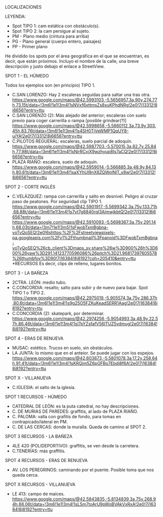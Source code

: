 LOCALIZACIONES

LEYENDA:
- Spot TIPO 1: cam estática con obstáculo(s).
- Spot TIPO 2: la cam persigue al sujeto.
- PM - Plano medio (cintura para arriba)
- PG - Plano general (cuerpo entero, paisajes)
- PP - Primer plano
  
He dividido los spots por el área geográfica en el que se encuentran, es decir, que están próximos.
Incluyo el nombre de la calle, una breve descripción y justo debajo el enlace a StreetView.

SPOT 1 - EL HÚMEDO

Todos los ejemplos son (en principio) TIPO 1.
- C.SAN LORENZO: Hay 2 escaleras seguidas para saltar una tras otra.
https://www.google.com/maps/@42.5993103,-5.5656957,3a,90y,274.77h,73.15t/data=!3m6!1e1!3m4!1sNVxf6xttmsZs8xuKPhdNRg!2e0!7i13312!8i6656?entry=ttu
- C.SAN LORENZO (2): Más alejado del anterior; escaleras con suelo previo para coger carrerilla o rampa [posible grindear(?)]
https://www.google.com/maps/@42.5998658,-5.5660112,3a,73.9y,303.45h,83.76t/data=!3m6!1e1!3m4!1s4SH0TjVeWMP1QqUY8-uiYA!2e0!7i13312!8i6656?entry=ttu
- C.PILOTOS REGUERAL: escaleras, suelo parcial de adoquín. 
https://www.google.com/maps/@42.5987703,-5.570015,3a,82.7y,25.84h,77.98t/data=!3m6!1e1!3m4!1sNirRCxjX9wzhyup8Is7aCQ!2e0!7i13312!8i6656?entry=ttu
- PLAZA RIAÑO: escalera, suelo de adoquín.
https://www.google.com/maps/@42.5959014,-5.566885,3a,48.9y,84.13h,80.61t/data=!3m6!1e1!3m4!1saXYhUl9nX8ZQWolNlT_y8w!2e0!7i13312!8i6656?entry=ttu

SPOT 2 - CORTE INGLÉS

- C.VELÁZQUEZ: rampa con carrerilla y salto en desnivel. Peligro al cruzar paso de peatones. Por seguridad clip TIPO 1.
https://www.google.com/maps/@42.5901917,-5.5699342,3a,75y,133.71h,68.88t/data=!3m6!1e1!3m4!1s7vt7g8840rqI3AimwjkbtQ!2e0!7i13312!8i6656?entry=ttu
https://www.google.com/maps/@42.5910093,-5.5698367,3a,75y,291.14h,68.03t/data=!3m7!1e1!3m5!1sFwobTxmBgbna-voTvQoSEQ!2e0!6shttps:%2F%2Fstreetviewpixels-pa.googleapis.com%2Fv1%2Fthumbnail%3Fpanoid%3DFwobTxmBgbna-voTvQoSEQ%26cb_client%3Dmaps_sv.share%26w%3D900%26h%3D600%26yaw%3D291.14123770596086%26pitch%3D21.96817397605578%26thumbfov%3D90!7i16384!8i8192?coh=205410&entry=ttu
*RECURSOS
Es decir, clips de relleno, lugares bonitos.

SPOT 3 - LA BAÑEZA
- 2CTRA. LEÓN: medio tubo.
- C.CONCORDIA: resalto; salto para subir y de nuevo para bajar. Spot TIPO 1 o TIPO 2.
https://www.google.com/maps/@42.2975019,-5.905574,3a,75y,286.37h,80.6t/data=!3m6!1e1!3m4!1s9g25O5FZKuKeadSERR1Aag!2e0!7i16384!8i8192?entry=ttu
- C.CONCORDIA (2): skatepark, por determinar.
https://www.google.com/maps/@42.2974256,-5.9054993,3a,48.9y,22.57h,86.46t/data=!3m6!1e1!3m4!1sI7pYZsfafV56ITUZ5vdmug!2e0!7i16384!8i8192?entry=ttu

SPOT 4 - ERAS DE RENUEVA

- MUSAC: estético. Trucos en suelo, sin obstáculos.
- LA JUNTA: lo mismo que en el anteior. Se puede jugar con los espejos.
https://www.google.com/maps/@42.603873,-5.5801078,3a,17.2y,258.64h,91.41t/data=!3m6!1e1!3m4!1sKRQjm5Z6pGFBo7Ebdj8f6A!2e0!7i16384!8i8192?entry=ttu


SPOT X - VILLANUEVA

- C.IGLESIA: el salto de la iglesia. 

SPOT 1 RECURSOS - HÚMEDO
- CATEDRAL DE LEÓN: es la puta catedral, no hay descripciones.
- C. DE MURIAS DE PAREDES: graffitis, al lado de PLAZA RIAÑO.
- C. PALOMA: valla con grafitis de fondo, para tomas en contrapicado/lateral en PM.
- C. DE LAS CERCAS: donde la muralla. Queda de camino al SPOT 2.

SPOT 3 RECURSOS - LA BAÑEZA
- 4LE 420 (POLIDEPORTIVO): graffitis, se ven desde la carretera.
- C.TENERÍAS: más graffitis.

SPOT 4 RECURSOS - ERAS DE RENUEVA
- AV. LOS PEREGRINOS: caminando por el puente. Posible toma que nos queda cerca.

SPOT X RECURSOS - VILLANUEVA

- LE 413: campo de maíces.
https://www.google.com/maps/@42.5843835,-5.8134839,3a,75y,268.94h,88.06t/data=!3m6!1e1!3m4!1sL5m7toArU9pWoBVAkVxRxA!2e0!7i16384!8i8192?entry=ttu
